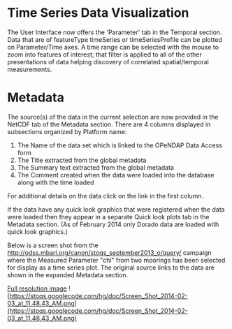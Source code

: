 # Time Series Data Visualization #

The User Interface now offers the 'Parameter' tab in the Temporal section.  Data that are of featureType timeSeries or timeSeriesProfile can be plotted on Parameter/Time axes.  A time range can be selected with the mouse to zoom into features of interest; that filter is applied to all of the other presentations of data helping discovery of correlated spatial/temporal measurements.

# Metadata #

The source(s) of the data in the current selection are now provided in the NetCDF tab of the Metadata section. There are 4 columns displayed in subsections organized by Platform name:

  1. The Name of the data set which is linked to the OPeNDAP Data Access form
  1. The Title extracted from the global metadata
  1. The Summary text extracted from the global metadata
  1. The Comment created when the data were loaded into the database along with the time loaded

For additional details on the data click on the link in the first column.

If the data have any quick look graphics that were registered when the data were loaded then they appear in a separate Quick look plots tab in the Metadata section. (As of February 2014 only Dorado data are loaded with quick look graphics.)

Below is a screen shot from the http://odss.mbari.org/canon/stoqs_september2013_o/query/ campaign where the Measured Parameter "chl" from two moorings has been selected for display as a time series plot. The original source links to the data are shown in the expanded Metadata section.

[Full resolution image](https://stoqs.googlecode.com/hg/doc/Screen_Shot_2014-02-03_at_11.48.43_AM.png)
![https://stoqs.googlecode.com/hg/doc/Screen_Shot_2014-02-03_at_11.48.43_AM.png](https://stoqs.googlecode.com/hg/doc/Screen_Shot_2014-02-03_at_11.48.43_AM.png)